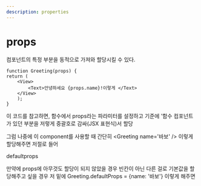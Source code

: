 ```yaml
---
description: properties
---
```


# props

컴포넌트의 특정 부분을 동적으로 가져와 할당시킬 수 있다.

```
function Greeting(props) {
return (
    <View>
        <Text>안녕하세요 {props.name}!이렇게 </Text>
    </View>
    );
}
```

&#x20;이 코드를 참고하면, 함수에서 props라는 파라미터를 설정하고 기준에 '함수 컴포넌트가 있던 부분을 저렇게 중괄호로 감싸(JSX 표현식)서 할당&#x20;

그럼 나중에 이 component를 사용할 때 간단히 \<Greeting name='바보' /> 이렇게 할당해주면 저절로 들어   &#x20;



defaultprops

만약에 props에 아무것도 할당이 되지 않았을 경우 빈칸이 아닌 다른 걸로 기본값을 할당해주고 싶을 경우 저 밑에 Greeting.defaultProps = {name: '바보'} 이렇게 해주면  &#x20;
